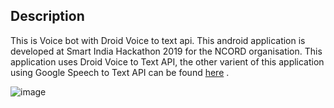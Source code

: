 
## Description
This is Voice bot with Droid Voice to text api. This android application is developed at Smart India Hackathon 2019 for the NCORD organisation.
This application uses Droid Voice to Text API, the other varient of this application using Google Speech to Text API can be found [here](https://github.com/shan7030/Voice-Bot-Speaking) .


![image](https://github.com/shan7030/Droid-Voice-Bot-in-Local-Language/assets/42472191/0208780b-9362-43b6-a406-f8ec643cecbe)





